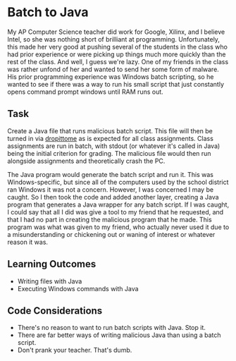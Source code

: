 # Batch to Java
My AP Computer Science teacher did work for Google, Xilinx, and I believe Intel, so she was nothing short of brilliant at programming. Unfortunately, this made her very good at pushing several of the students in the class who had prior experience or were picking up things much more quickly than the rest of the class. And well, I guess we're lazy. One of my friends in the class was rather unfond of her and wanted to send her some form of malware. His prior programming experience was Windows batch scripting, so he wanted to see if there was a way to run his small script that just constantly opens command prompt windows until RAM runs out.

## Task
Create a Java file that runs malicious batch script. This file will then be turned in via [dropittome](https://dropitto.me/) as is expected for all class assignments. Class assignments are run in batch, with stdout (or whatever it's called in Java) being the initial criterion for grading. The malicious file would then run alongside assignments and theoretically crash the PC.

The Java program would generate the batch script and run it. This was Windows-specific, but since all of the computers used by the school district ran Windows it was not a concern. However, I was concerned I may be caught. So I then took the code and added another layer, creating a Java program that generates a Java wrapper for any batch script. If I was caught, I could say that all I did was give a tool to my friend that he requested, and that I had no part in creating the malicious program that he made. This program was what was given to my friend, who actually never used it due to a misunderstanding or chickening out or waning of interest or whatever reason it was.

## Learning Outcomes
- Writing files with Java
- Executing Windows commands with Java

## Code Considerations
- There's no reason to want to run batch scripts with Java. Stop it.
- There are far better ways of writing malicious Java than using a batch script.
- Don't prank your teacher. That's dumb.

